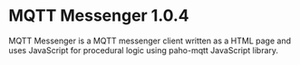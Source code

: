 # MQTT Messenger 1.0.4
MQTT Messenger is a MQTT messenger client written as a HTML page and uses JavaScript for procedural logic using paho-mqtt JavaScript library.
